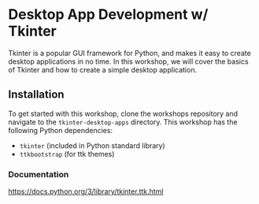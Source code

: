 # Desktop App Development w/ Tkinter

Tkinter is a popular GUI framework for Python, and makes it easy to create desktop applications in no time. In this workshop, we will cover the basics of Tkinter and how to create a simple desktop application.

## Installation

To get started with this workshop, clone the workshops repository and navigate to the `tkinter-desktop-apps` directory. This workshop has the following Python dependencies:

-   `tkinter` (included in Python standard library)
-   `ttkbootstrap` (for ttk themes)

### Documentation
https://docs.python.org/3/library/tkinter.ttk.html
